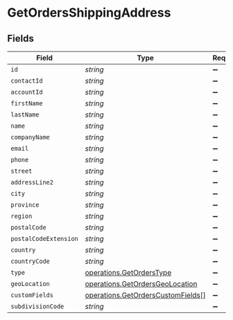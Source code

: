 # GetOrdersShippingAddress


## Fields

| Field                                                                                  | Type                                                                                   | Required                                                                               | Description                                                                            |
| -------------------------------------------------------------------------------------- | -------------------------------------------------------------------------------------- | -------------------------------------------------------------------------------------- | -------------------------------------------------------------------------------------- |
| `id`                                                                                   | *string*                                                                               | :heavy_minus_sign:                                                                     | N/A                                                                                    |
| `contactId`                                                                            | *string*                                                                               | :heavy_minus_sign:                                                                     | N/A                                                                                    |
| `accountId`                                                                            | *string*                                                                               | :heavy_minus_sign:                                                                     | N/A                                                                                    |
| `firstName`                                                                            | *string*                                                                               | :heavy_minus_sign:                                                                     | N/A                                                                                    |
| `lastName`                                                                             | *string*                                                                               | :heavy_minus_sign:                                                                     | N/A                                                                                    |
| `name`                                                                                 | *string*                                                                               | :heavy_minus_sign:                                                                     | N/A                                                                                    |
| `companyName`                                                                          | *string*                                                                               | :heavy_minus_sign:                                                                     | N/A                                                                                    |
| `email`                                                                                | *string*                                                                               | :heavy_minus_sign:                                                                     | N/A                                                                                    |
| `phone`                                                                                | *string*                                                                               | :heavy_minus_sign:                                                                     | N/A                                                                                    |
| `street`                                                                               | *string*                                                                               | :heavy_minus_sign:                                                                     | N/A                                                                                    |
| `addressLine2`                                                                         | *string*                                                                               | :heavy_minus_sign:                                                                     | N/A                                                                                    |
| `city`                                                                                 | *string*                                                                               | :heavy_minus_sign:                                                                     | N/A                                                                                    |
| `province`                                                                             | *string*                                                                               | :heavy_minus_sign:                                                                     | N/A                                                                                    |
| `region`                                                                               | *string*                                                                               | :heavy_minus_sign:                                                                     | N/A                                                                                    |
| `postalCode`                                                                           | *string*                                                                               | :heavy_minus_sign:                                                                     | N/A                                                                                    |
| `postalCodeExtension`                                                                  | *string*                                                                               | :heavy_minus_sign:                                                                     | N/A                                                                                    |
| `country`                                                                              | *string*                                                                               | :heavy_minus_sign:                                                                     | N/A                                                                                    |
| `countryCode`                                                                          | *string*                                                                               | :heavy_minus_sign:                                                                     | N/A                                                                                    |
| `type`                                                                                 | [operations.GetOrdersType](../../models/operations/getorderstype.md)                   | :heavy_minus_sign:                                                                     | N/A                                                                                    |
| `geoLocation`                                                                          | [operations.GetOrdersGeoLocation](../../models/operations/getordersgeolocation.md)     | :heavy_minus_sign:                                                                     | N/A                                                                                    |
| `customFields`                                                                         | [operations.GetOrdersCustomFields](../../models/operations/getorderscustomfields.md)[] | :heavy_minus_sign:                                                                     | N/A                                                                                    |
| `subdivisionCode`                                                                      | *string*                                                                               | :heavy_minus_sign:                                                                     | N/A                                                                                    |